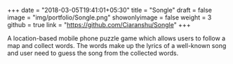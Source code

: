 +++
date = "2018-03-05T19:41:01+05:30"
title = "Songle"
draft = false
image = "img/portfolio/Songle.png"
showonlyimage = false
weight = 3
github = true
link = "https://github.com/Ciaranshu/Songle"
+++

A location-based mobile phone puzzle game which allows users to follow a map and collect words. The words make up the lyrics of a well-known song and user need to guess the song from the collected words.
<!--more-->
